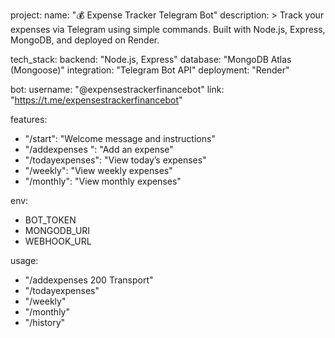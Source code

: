 project:
  name: "💰 Expense Tracker Telegram Bot"
  description: >
    Track your expenses via Telegram using simple commands.
    Built with Node.js, Express, MongoDB, and deployed on Render.

tech_stack:
  backend: "Node.js, Express"
  database: "MongoDB Atlas (Mongoose)"
  integration: "Telegram Bot API"
  deployment: "Render"

bot:
  username: "@expensestrackerfinancebot"
  link: "https://t.me/expensestrackerfinancebot"

features:
  - "/start": "Welcome message and instructions"
  - "/addexpenses <amount> <category>": "Add an expense"
  - "/todayexpenses": "View today’s expenses"
  - "/weekly": "View weekly expenses"
  - "/monthly": "View monthly expenses"

env:
  - BOT_TOKEN
  - MONGODB_URI
  - WEBHOOK_URL

usage:
  - "/addexpenses 200 Transport"
  - "/todayexpenses"
  - "/weekly"
  - "/monthly"
  - "/history"
    

